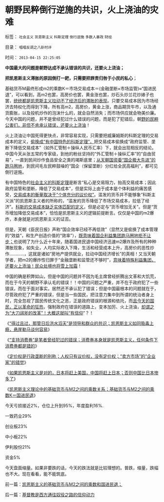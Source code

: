 # 朝野民粹倒行逆施的共识，火上浇油的灾难

标签： `社会主义` `凯恩斯主义` `科斯定理` `倒行逆施` `多数人暴政` `财经` 

目录： `唱唱反调之八卦时评`

时间： `2013-04-15 22:25:05`

**中国最大的问题是朝野达成不承认错误的共识，还要火上浇油；**

**把凯恩斯主义滞胀的原因倒打一耙，只需要把罪责归咎于小民的私心**；

基础货币M最终形成m2的乘数K＝市场交易成本＝(金融垄断×市场监管)≈“国进民退”，可以看到，高m2也罢，高房价也罢，黄金涨也罢，炒石头炒兰花炒婊子也罢，[统统都是凯恩斯主义拉动不了经济后的滞胀的表现](../../../2012/9/15/日本滞胀，98金融风暴，次贷危机，欧债危机都只是小插曲.md)。只要交易成本因为市场经济去特权化而得到下降，所有高m2，高房价，黄金上涨，商品期货牛市，以及通货膨胀，以及投机炒作的泡沫什么的，就会自然消失；而市场供应就会物美价廉。今天中国的问题，并不是曾经犯过什么错误的问题，而是犯了犯错后，朝[野的民粹公害们，非但不肯承认错误，还要火上浇油](../../../2013/4/10/“得过且过，那管日后洪水滔天”是中国社会的共识；.md)！

火上浇油让中国死得更快点，非常容易实现，只需要把威廉姆斯的科斯定理的交易成本的定义，[偷换成“有中国特色的科斯定理”，](../../../2013/2/3/有中国特色的科斯定理，公有制最大的癌灶不是腐败.md)把交易成本偷换成“政府监管、垄断下降低交易成本”（如外汇管制＋操纵人民币汇率）下，就会出现相反的结论。中国今天从张五常的专家级，到他的粉丝坚持的“外汇管制＋操纵汇率”的“自由贸易”，一直到民间炒作食品安全之类的竭斯底里；[从天朝国资委“国企极大先进”的跑马圈地](../../../2012/5/24/特权利益集团也有言论自由.md)，到民间毛左民粹鼓噪的“国企（保留垄断）分红给全民高福利”，都可见倒行逆施。

有中国特色的[社会主义的科斯定理](../../../2010/12/22/科斯是个糊涂虫和马克思主义的新制度学派.md)是断言“私心是交易阻力，抬高交易成本；因此政府监管和垄断，降低了交易成本”，但是实际上由于成本是个体利益的痛苦感受，[交易成本的衡量取决于“个体充分的议价权”](../../../2009/9/9/人权是科斯交易成本理论的前提即议价权.md)。滥发的货币并不能够象“科斯主义派”的凯恩斯主义者的所称的，“滥发的货币降低了市场交易成本，拉低了经济”。[科斯的交易成本缺乏实体匹配的定义](../../../2009/7/22/科斯定理的缺陷和交易成本概念的滥用.md)，但是必定与“货币增加无关”。但是“货币增加降低交易成本”，恰恰是凯恩斯主义的逻辑前提断言。仅仅是中国的m2爆炸，本身就是对凯恩斯主义的证否。

但是，天朝《臣民日报》声称“国企效率已经不再低效”（显然又是偷换了成本管理的“效益“，和生产创造价值的“效率”），[既意味着国企利益集团跑马圈地拒不让步；](../../../2012/10/17/除了暴露特殊利益集团，改革初期什么也改变不了.md)也说明了为什么近十年来，随着国进民退中国经济迅速m2爆炸及所有的种种滞胀现象，如失业，人均实际收入下降，生活和经营成本上升，高房价的恶性炒作…………，这就是诸如“房地产提供就业，拉动中国经济增长”的真相！又当天朝学者，把m2的爆炸性归罪于“金融垄断和监管还不够时”，[意味着特殊利益集团，还要火上添油！民众处境也将雪上加霜](../../../2013/4/7/假如扔开真理问假如……将是何等样的灾难？！.md)！

中国的确是积弊如山，但是中国的问题并不因为毛主席曾经折腾出文革和大饥荒，而在于今天的朝野不承认毛的错误！！中国的问题之严重，并不在于政府犯了一些错误，而在于面对事实，居然还不承认犯了错误；但是中国最根本的问题就在于，尽管政府犯了严重的错误，但是当一些国民，把注意力集中到所谓的统治者身上时，完全忽视了国民传统文化之恶，正是政府错误的根源和依托，而[且今天的国民，正以革命的狂热](../../../2013/4/13/基督教的误区推动了马克思主义，再推动了极权主义的出现.md)，强制政府在错误的道路上，变本加厉、火上浇油，[却谓之为“大刀阔斧的改革”！大概这就叫“有信仰](../../../2013/4/1/短缺导致“改革，革命”的必要，民粹统治者却围剿资本主义异端！.md)”？！

《[“得过且过，那管日后洪水滔天”是领导和群众的共识；凯恩斯主义如同吸毒上瘾，悬崖勒马谈何容易](../../../2013/4/10/“得过且过，那管日后洪水滔天”是中国社会的共识；.md)》

《[“支持消费券”是笔者曾经犯过的错误；消费券本身就是凯恩斯主义，任何条件下消费券都是错的](../../../2013/4/10/“支持消费券”是笔者曾经犯过的错误.md)》

《[定价权是行政垄断的别称；人权只有议价权，没有定价权；“卖方市场”的“企业家”的错觉](../../../2013/4/12/谁强调定价权，谁就是左棍.md)》

《[如果凯恩斯主义是对的，日本将赶上美国，中国将赶上日本；否则中国比日本惨多了](../../../2013/4/12/如果凯恩斯主义是错的，中国将比日本惨得太多了.md)》

《[凯恩斯主义理论中的基础货币与M2之间的乘数关系；基础货币与M2之间的乘数K＝国进民退](../../../2013/4/15/凯恩斯主义的基础货币与M2之间的乘数和国进民退；.md)》

今天亏损接近2%，仓位上升到95%，年度盈利16%.

一致药业29%

创业板23%

中小板22%

伊利股份21%

资金5%

今天盘面缩量。如果非要跌的话，今天的跌法就是比较理想的。普跌，缩量，跌幅也不大。现在看看，能不能筑底。



前一篇：[凯恩斯主义的基础货币与M2之间的乘数和国进民退；](../../../2013/4/15/凯恩斯主义的基础货币与M2之间的乘数和国进民退；.md)

后一篇：[基督教是西方通往奴役之路的信仰动力](../../../2013/4/16/基督教是西方通往奴役之路的信仰动力.md)